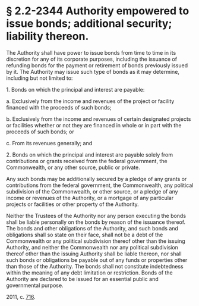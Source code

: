 # § 2.2-2344 Authority empowered to issue bonds; additional security; liability thereon.

<p>The Authority shall have power to issue bonds from time to time in its discretion for any of its corporate purposes, including the issuance of refunding bonds for the payment or retirement of bonds previously issued by it. The Authority may issue such type of bonds as it may determine, including but not limited to:</p><p>1. Bonds on which the principal and interest are payable:</p><p>a. Exclusively from the income and revenues of the project or facility financed with the proceeds of such bonds;</p><p>b. Exclusively from the income and revenues of certain designated projects or facilities whether or not they are financed in whole or in part with the proceeds of such bonds; or</p><p>c. From its revenues generally; and</p><p>2. Bonds on which the principal and interest are payable solely from contributions or grants received from the federal government, the Commonwealth, or any other source, public or private.</p><p>Any such bonds may be additionally secured by a pledge of any grants or contributions from the federal government, the Commonwealth, any political subdivision of the Commonwealth, or other source, or a pledge of any income or revenues of the Authority, or a mortgage of any particular projects or facilities or other property of the Authority.</p><p>Neither the Trustees of the Authority nor any person executing the bonds shall be liable personally on the bonds by reason of the issuance thereof. The bonds and other obligations of the Authority, and such bonds and obligations shall so state on their face, shall not be a debt of the Commonwealth or any political subdivision thereof other than the issuing Authority, and neither the Commonwealth nor any political subdivision thereof other than the issuing Authority shall be liable thereon, nor shall such bonds or obligations be payable out of any funds or properties other than those of the Authority. The bonds shall not constitute indebtedness within the meaning of any debt limitation or restriction. Bonds of the Authority are declared to be issued for an essential public and governmental purpose.</p><p>2011, c. <a href='http://lis.virginia.gov/cgi-bin/legp604.exe?111+ful+CHAP0716'>716</a>.</p>